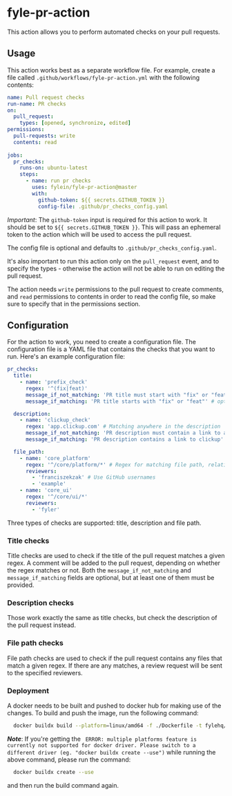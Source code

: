 # fyle-pr-action

This action allows you to perform automated checks on your pull requests.

## Usage

This action works best as a separate workflow file.
For example, create a file called `.github/workflows/fyle-pr-action.yml` with the following contents:

```yaml
name: Pull request checks
run-name: PR checks
on:
  pull_request:
    types: [opened, synchronize, edited]
permissions: 
  pull-requests: write
  contents: read
  
jobs:
  pr_checks:
    runs-on: ubuntu-latest
    steps:
      - name: run pr checks
        uses: fylein/fyle-pr-action@master
        with:
          github-token: ${{ secrets.GITHUB_TOKEN }}
          config-file: .github/pr_checks_config.yaml
```
*Important*: The `github-token` input is required for this action to work. It should be set to `${{ secrets.GITHUB_TOKEN }}`.
This will pass an ephemeral token to the action which will be used to access the pull request.

The config file is optional and defaults to `.github/pr_checks_config.yaml`.

It's also important to run this action only on the `pull_request` event, and to specify the types - otherwise 
the action will not be able to run on editing the pull request.

The action needs `write` permissions to the pull request to create comments, and `read`
permissions to contents in order to read the config file, so make sure to specify that in the permissions section.

## Configuration

For the action to work, you need to create a configuration file.
The configuration file is a YAML file that contains the checks that you want to run.
Here's an example configuration file:

```yaml
pr_checks:
  title:
    - name: 'prefix_check'
      regex: '^(fix|feat)'
      message_if_not_matching: 'PR title must start with "fix" or "feat"' # optional
      message_if_matching: 'PR title starts with "fix" or "feat"' # optional - provide at least one of these

  description:
    - name: 'clickup_check'
      regex: 'app.clickup.com' # Matching anywhere in the description
      message_if_not_matching: 'PR description must contain a link to a clickup'
      message_if_matching: 'PR description contains a link to clickup'

  file_path:
    - name: 'core_platform'
      regex: '^/core/platform/*' # Regex for matching file path, relative to the root of the repository
      reviewers:
        - 'franciszekzak' # Use GitHub usernames
        - 'example'
    - name: 'core_ui'
      regex: '^/core/ui/*'
      reviewers:
        - 'fyler'
```

Three types of checks are supported: title, description and file path.

### Title checks

Title checks are used to check if the title of the pull request matches a given regex. A comment will be added to the pull request,
depending on whether the regex matches or not. Both the `message_if_not_matching` and `message_if_matching` fields are optional,
but at least one of them must be provided.

### Description checks

Those work exactly the same as title checks, but check the description of the pull request instead.

### File path checks

File path checks are used to check if the pull request contains any files that match a given regex. If there are any matches,
a review request will be sent to the specified reviewers.

### Deployment

A docker needs to be built and pushed to docker hub for making use of the changes. To build and push the image, run the following command:

```bash
  docker buildx build --platform=linux/amd64 -f ./Dockerfile -t fylehq/fyle-pr-action:v1 --push .
```

*__Note__*: If you're getting the  `
ERROR: multiple platforms feature is currently not supported for docker driver. Please switch to a different driver (eg. "docker buildx create --use")` while running the above command, please run the command: 
```bash
  docker buildx create --use
```

and then run the build command again.
